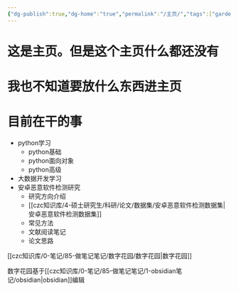 ```yaml
---
{"dg-publish":true,"dg-home":"true","permalink":"/主页/","tags":["gardenEntry"],"dgPassFrontmatter":true,"created":"2024-12-07T17:00:18.400+08:00","updated":"2024-12-08T16:11:56.033+08:00"}
---
```


# 这是主页。但是这个主页什么都还没有
# 我也不知道要放什么东西进主页


# 目前在干的事
- python学习
	- python基础
	- python面向对象
	- python高级
- 大数据开发学习
- 安卓恶意软件检测研究
	- 研究方向介绍
	- [[czc知识库/4-硕士研究生/科研/论文/数据集/安卓恶意软件检测数据集\|安卓恶意软件检测数据集]]
	- 常见方法
	- 文献阅读笔记
	- 论文思路



[[czc知识库/0-笔记/85-做笔记笔记/数字花园/数字花园\|数字花园]]


数字花园基于[[czc知识库/0-笔记/85-做笔记笔记/1-obsidian笔记/obsidian\|obsidian]]编辑
